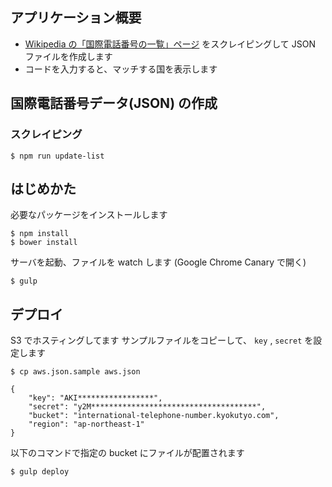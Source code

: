 ## アプリケーション概要

* [Wikipedia の「国際電話番号の一覧」ページ](http://ja.wikipedia.org/wiki/%E5%9B%BD%E9%9A%9B%E9%9B%BB%E8%A9%B1%E7%95%AA%E5%8F%B7%E3%81%AE%E4%B8%80%E8%A6%A7) をスクレイピングして JSON ファイルを作成します
* コードを入力すると、マッチする国を表示します

## 国際電話番号データ(JSON) の作成

### スクレイピング

```
$ npm run update-list
```

## はじめかた

必要なパッケージをインストールします

```
$ npm install
$ bower install
```

サーバを起動、ファイルを watch します (Google Chrome Canary で開く)

```
$ gulp
```

## デプロイ

S3 でホスティングしてます
サンプルファイルをコピーして、 `key` , `secret` を設定します

```
$ cp aws.json.sample aws.json
```

```
{
    "key": "AKI*****************",
    "secret": "y2M*************************************",
    "bucket": "international-telephone-number.kyokutyo.com",
    "region": "ap-northeast-1"
}
```

以下のコマンドで指定の bucket にファイルが配置されます

```
$ gulp deploy
```
